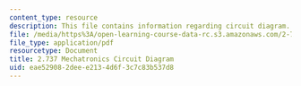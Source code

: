 ```yaml
---
content_type: resource
description: This file contains information regarding circuit diagram.
file: /media/https%3A/open-learning-course-data-rc.s3.amazonaws.com/2-737-mechatronics-fall-2014/eae529082deee2134d6f3c7c83b537d8_MIT2_737F14_Circuit.pdf
file_type: application/pdf
resourcetype: Document
title: 2.737 Mechatronics Circuit Diagram
uid: eae52908-2dee-e213-4d6f-3c7c83b537d8
---
```

